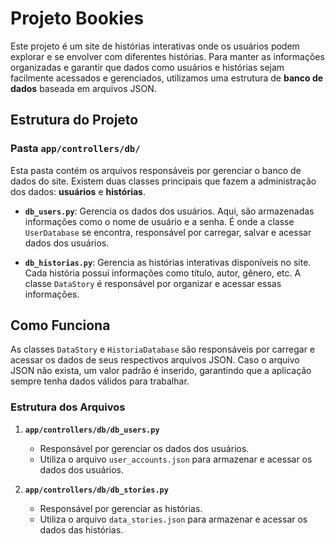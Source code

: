 # Projeto Bookies

Este projeto é um site de histórias interativas onde os usuários podem explorar e se envolver com diferentes histórias. Para manter as informações organizadas e garantir que dados como usuários e histórias sejam facilmente acessados e gerenciados, utilizamos uma estrutura de **banco de dados** baseada em arquivos JSON.

## Estrutura do Projeto

### Pasta `app/controllers/db/`

Esta pasta contém os arquivos responsáveis por gerenciar o banco de dados do site. Existem duas classes principais que fazem a administração dos dados: **usuários** e **histórias**.

- **`db_users.py`**: Gerencia os dados dos usuários. Aqui, são armazenadas informações como o nome de usuário e a senha. É onde a classe `UserDatabase` se encontra, responsável por carregar, salvar e acessar dados dos usuários.
  
- **`db_historias.py`**: Gerencia as histórias interativas disponíveis no site. Cada história possui informações como título, autor, gênero, etc. A classe `DataStory` é responsável por organizar e acessar essas informações.

## Como Funciona

As classes `DataStory` e `HistoriaDatabase` são responsáveis por carregar e acessar os dados de seus respectivos arquivos JSON. Caso o arquivo JSON não exista, um valor padrão é inserido, garantindo que a aplicação sempre tenha dados válidos para trabalhar.

### Estrutura dos Arquivos

1. **`app/controllers/db/db_users.py`**
   - Responsável por gerenciar os dados dos usuários.
   - Utiliza o arquivo `user_accounts.json` para armazenar e acessar os dados dos usuários.

2. **`app/controllers/db/db_stories.py`**
   - Responsável por gerenciar as histórias.
   - Utiliza o arquivo `data_stories.json` para armazenar e acessar os dados das histórias.

